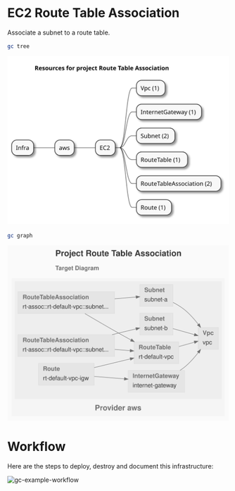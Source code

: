 # EC2 Route Table Association

Associate a subnet to a route table.

```sh
gc tree
```

![resources-mindmap](./artifacts/resources-mindmap.svg)

```sh
gc graph
```

![diagram-target.svg](./artifacts/diagram-target.svg)

# Workflow

Here are the steps to deploy, destroy and document this infrastructure:

![gc-example-workflow](https://raw.githubusercontent.com/grucloud/grucloud/main/docusaurus/plantuml/gc-example-workflow.svg)
